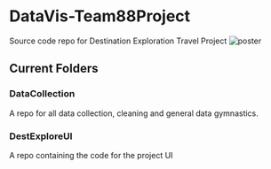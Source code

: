 # DataVis-Team88Project
Source code repo for Destination Exploration Travel Project
![poster](Poster.png "Poster")

## Current Folders


### DataCollection
A repo for all data collection, cleaning and general data gymnastics.


### DestExploreUI
A repo containing the code for the project UI